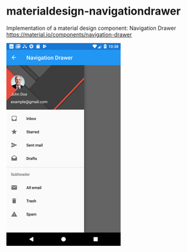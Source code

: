 # materialdesign-navigationdrawer

Implementation of a material design component: Navigation Drawer <br/>
https://material.io/components/navigation-drawer

<img src="navigationdrawerss.png" width="300">
